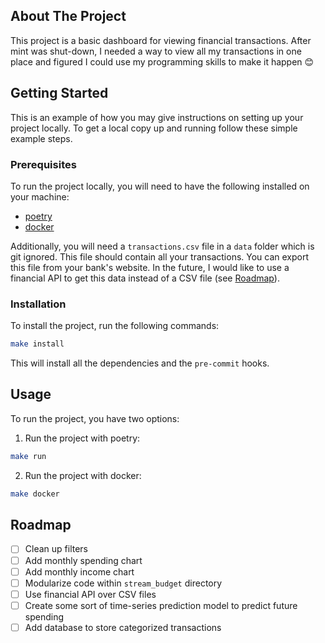 ## About The Project

This project is a basic dashboard for viewing financial transactions. After mint was shut-down, I needed a way to view all my transactions in one place and figured I could use my programming skills to make it happen 😊

## Getting Started

This is an example of how you may give instructions on setting up your project locally.
To get a local copy up and running follow these simple example steps.

### Prerequisites

To run the project locally, you will need to have the following installed on your machine:

- [poetry](https://python-poetry.org/docs/#installing-with-the-official-installer)
- [docker](https://docs.docker.com/get-docker/)

Additionally, you will need a `transactions.csv` file in a `data` folder which is git ignored. This file should contain all your transactions. You can export this file from your bank's website. In the future, I would like to use a financial API to get this data instead of a CSV file (see [Roadmap](#roadmap)).

### Installation

To install the project, run the following commands:

```sh
make install
```

This will install all the dependencies and the `pre-commit` hooks.

<!-- USAGE EXAMPLES -->
## Usage

To run the project, you have two options:

1. Run the project with poetry:

```sh
make run
```

2. Run the project with docker:

```sh
make docker
```

<!-- ROADMAP -->
## Roadmap

- [ ] Clean up filters
- [ ] Add monthly spending chart
- [ ] Add monthly income chart
- [ ] Modularize code within `stream_budget` directory
- [ ] Use financial API over CSV files
- [ ] Create some sort of time-series prediction model to predict future spending
- [ ] Add database to store categorized transactions
